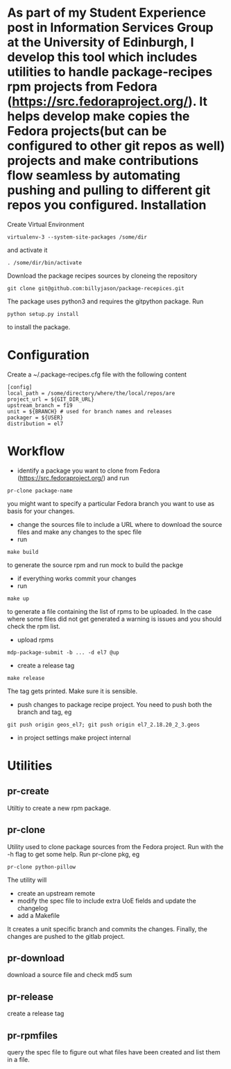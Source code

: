 As part of my Student Experience post in Information Services Group at the University of Edinburgh, I develop this tool which includes utilities to handle package-recipes rpm projects from Fedora (https://src.fedoraproject.org/). It helps develop make copies the Fedora projects(but can be configured to other git repos as well) projects and make contributions flow seamless by automating pushing and pulling to different git repos you configured.
Installation
============

Create Virtual Environment
```
virtualenv-3 --system-site-packages /some/dir
```
and activate it
```
. /some/dir/bin/activate
```
Download the package recipes sources by cloneing the repository
```
git clone git@github.com:billyjason/package-recepices.git
```

The package uses python3 and requires the gitpython package. Run
```
python setup.py install
```
to install the package.

Configuration
=============
Create a ~/.package-recipes.cfg file with the following content
```
[config]
local_path = /some/directory/where/the/local/repos/are
project_url = ${GIT_DIR_URL}
upstream_branch = f19
unit = ${BRANCH} # used for branch names and releases
packager = ${USER}
distribution = el7
```

Workflow
========
* identify a package you want to clone from Fedora (https://src.fedoraproject.org/)  and run
```
pr-clone package-name
```
   you might want to specify a particular Fedora branch you want to use as basis for your changes.
* change the sources file to include a URL where to download the source files and make any changes to the spec file
* run
```
make build
```
   to generate the source rpm and run mock to build the packge
* if everything works commit your changes
* run
```
make up
```
   to generate a file containing the list of rpms to be uploaded. In the case where some files did not get generated a warning is issues and you should check the rpm list.
* upload rpms
```
mdp-package-submit -b ... -d el7 @up
```
* create a release tag
```
make release
```
The tag gets printed. Make sure it is sensible.
* push changes to package recipe project. You need to push both the branch and tag, eg
```
git push origin geos_el7; git push origin el7_2.18.20_2_3.geos
```
* in project settings make project internal

Utilities
=========

pr-create
---------
Utiltiy to create a new rpm package.

pr-clone
---------
Utility used to clone package sources from the Fedora project. Run with the -h flag to get some help. Run pr-clone pkg, eg
```
pr-clone python-pillow
```
The utility will
* create an upstream remote
* modify the spec file to include extra UoE fields and update the changelog
* add a Makefile

It creates a unit specific branch and commits the changes. Finally, the changes are pushed to the gitlab project.

pr-download
-----------
download a source file and check md5 sum

pr-release
----------
create a release tag

pr-rpmfiles
-----------
query the spec file to figure out what files have been created and list them in a file. 
